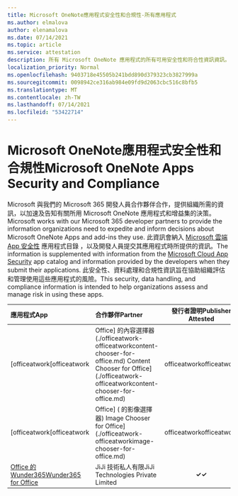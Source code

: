```yaml
---
title: Microsoft OneNote應用程式安全性和合規性-所有應用程式
ms.author: elmalova
author: elenamalova
ms.date: 07/14/2021
ms.topic: article
ms.service: attestation
description: 所有 Microsoft OneNote 應用程式的所有可用安全性和符合性資訊資訊。
localization_priority: Normal
ms.openlocfilehash: 9403718e45505b241bdd890d379323cb3827999a
ms.sourcegitcommit: 0098942ce316ab984e09fd9d2063cbc516c8bfb5
ms.translationtype: MT
ms.contentlocale: zh-TW
ms.lasthandoff: 07/14/2021
ms.locfileid: "53422714"
---
```

# <a name="microsoft-onenote-apps-security-and-compliance"></a><span data-ttu-id="2bec6-103">Microsoft OneNote應用程式安全性和合規性</span><span class="sxs-lookup"><span data-stu-id="2bec6-103">Microsoft OneNote Apps Security and Compliance</span></span>

<span data-ttu-id="2bec6-104">Microsoft 與我們的 Microsoft 365 開發人員合作夥伴合作，提供組織所需的資訊，以加速及告知有關所用 Microsoft OneNote 應用程式和增益集的決策。</span><span class="sxs-lookup"><span data-stu-id="2bec6-104">Microsoft works with our Microsoft 365 developer partners to provide the information organizations need to expedite and inform decisions about Microsoft OneNote Apps and add-ins they use.</span></span> <span data-ttu-id="2bec6-105">此資訊會納入 [Microsoft 雲端 App 安全性](https://www.microsoft.com/en-us/enterprise-mobility-security/cloud-app-security) 應用程式目錄 ，以及開發人員提交其應用程式時所提供的資訊。</span><span class="sxs-lookup"><span data-stu-id="2bec6-105">The information is supplemented with information from the [Microsoft Cloud App Security](https://www.microsoft.com/en-us/enterprise-mobility-security/cloud-app-security) app catalog and information provided by the developers when they submit their applications.</span></span> <span data-ttu-id="2bec6-106">此安全性、資料處理和合規性資訊旨在協助組織評估和管理使用這些應用程式的風險。</span><span class="sxs-lookup"><span data-stu-id="2bec6-106">This security, data handling, and compliance information is intended to help organizations assess and manage risk in using these apps.</span></span>

| <span data-ttu-id="2bec6-107">**應用程式**</span><span class="sxs-lookup"><span data-stu-id="2bec6-107">**App**</span></span> | <span data-ttu-id="2bec6-108">**合作夥伴**</span><span class="sxs-lookup"><span data-stu-id="2bec6-108">**Partner**</span></span> | <span data-ttu-id="2bec6-109">**發行者證明**</span><span class="sxs-lookup"><span data-stu-id="2bec6-109">**Publisher Attested**</span></span> | <span data-ttu-id="2bec6-110">**認證**</span><span class="sxs-lookup"><span data-stu-id="2bec6-110">**Certified**</span></span> |
|:--------|:------------|:----------------------:|:-------------:|
| <span data-ttu-id="2bec6-111">[officeatwork</span><span class="sxs-lookup"><span data-stu-id="2bec6-111">[officeatwork</span></span> | <span data-ttu-id="2bec6-112">Office] 的內容選擇器 (./officeatwork-officeatworkcontent-chooser-for-office.md) </span><span class="sxs-lookup"><span data-stu-id="2bec6-112">Content Chooser for Office](./officeatwork-officeatworkcontent-chooser-for-office.md)</span></span> | <span data-ttu-id="2bec6-113">officeatwork</span><span class="sxs-lookup"><span data-stu-id="2bec6-113">officeatwork</span></span> | <span data-ttu-id="2bec6-114">**✓**</span><span class="sxs-lookup"><span data-stu-id="2bec6-114">**✓**</span></span> | <img alt="Certified application badge" src="../media/certified-badge.png" height="25" width="25" /> |
| <span data-ttu-id="2bec6-115">[officeatwork</span><span class="sxs-lookup"><span data-stu-id="2bec6-115">[officeatwork</span></span> | <span data-ttu-id="2bec6-116">Office] ( 的影像選擇器) </span><span class="sxs-lookup"><span data-stu-id="2bec6-116">Image Chooser for Office](./officeatwork-officeatworkimage-chooser-for-office.md)</span></span> | <span data-ttu-id="2bec6-117">officeatwork</span><span class="sxs-lookup"><span data-stu-id="2bec6-117">officeatwork</span></span> | <span data-ttu-id="2bec6-118">**✓**</span><span class="sxs-lookup"><span data-stu-id="2bec6-118">**✓**</span></span> |  |
| [<span data-ttu-id="2bec6-119">Office 的 Wunder365</span><span class="sxs-lookup"><span data-stu-id="2bec6-119">Wunder365 for Office</span></span>](./jiji-technologies-private-limited-wunder365-for-office.md) | <span data-ttu-id="2bec6-120">JiJi 技術私人有限</span><span class="sxs-lookup"><span data-stu-id="2bec6-120">JiJi Technologies Private Limited</span></span> | <span data-ttu-id="2bec6-121">**✓**</span><span class="sxs-lookup"><span data-stu-id="2bec6-121">**✓**</span></span> |  |
